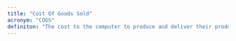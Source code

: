 ```yaml
---
title: "Cost Of Goods Sold"
acronym: "COGS"
definiton: "The cost to the computer to produce and deliver their product."
---
```

